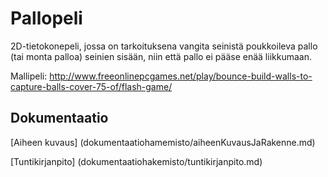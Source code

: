 # Pallopeli
2D-tietokonepeli, jossa on tarkoituksena vangita seinistä poukkoileva pallo (tai monta palloa) seinien sisään, niin että pallo ei pääse enää liikkumaan.

Mallipeli: http://www.freeonlinepcgames.net/play/bounce-build-walls-to-capture-balls-cover-75-of/flash-game/

## Dokumentaatio
[Aiheen kuvaus] (dokumentaatiohamemisto/aiheenKuvausJaRakenne.md)

[Tuntikirjanpito] (dokumentaatiohakemisto/tuntikirjanpito.md)
